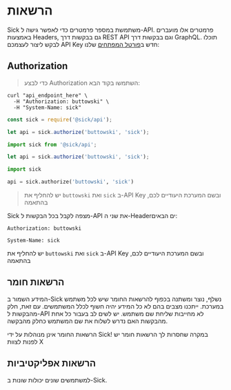
# הרשאות

Sick משתמשת במספר פרמטרים כדי לאפשר גישה ל-API.
פרמטרים אלו מועברים באמצעות Headers, גם בבקשות דרך REST API וגם בבקשות דרך GraphQL. תוכלו לבקש ליצור לעצמכם API Key חדש ב[פורטל המפתחים](http://example.com/developers) שלנו:

## Authorization

> כדי לבצע Authorization השתמשו בקוד הבא:

```shell
curl "api_endpoint_here" \
  -H "Authorization: buttowski" \
  -H "System-Name: sick"
```

```javascript
const sick = require('@sick/api');

let api = sick.authorize('buttowski', 'sick');
```

```typescript
import sick from '@sick/api';

let api = sick.authorize('buttowski', 'sick');
```

```python
import sick

api = sick.authorize('buttowski', 'sick')
```

> יש להחליף את `buttowski` ואת `sick` ב-API Key ובשם המערכת היעודיים לכם, בהתאמה

Sick מצפה לקבל בכל הבקשות ל-API את שני ה-Headerים הבאים:

<p style="text-align: left;"><code>Authorization: buttowski</code></p>
<p style="text-align: left;"><code>System-Name: sick</code></p>

<aside class="notice">יש להחליף את <code>buttowski</code> ואת <code>sick</code> ב-API Key ובשם המערכת היעודיים לכם, בהתאמה</aside>

## הרשאות חומר
המידע השמור ב-Sick נשלף, נוצר ומשתנה בכפוף להרשאות החומר שיש לכל משתמש במערכת. ייתכנו מצבים בהם לא כל המידע יהיה חשוף לכלל המשתמשים. 
עם זאת, חלק מהבקשות ל-API לא מחייבות שליחת שם משתמש. יש לשים לב בעבור כל אחת מהבקשות האם נדרש לשלוח את שם המשתמש כחלק מהבקשה. 

<aside class="notice">הרשאות החומר אינן מנוהלות על ידי Sick! במקרה שחסרות לך הרשאות חומר יש לפנות לצוות X</aside>

## הרשאות אפליקטיביות
למשתמשים שונים יכולות שונות ב-Sick.

